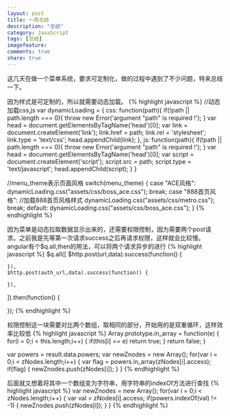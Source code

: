 ```yaml
---
layout: post
title: 一周总结
description: "总结"
category: JavaScript
tags: [总结]
imagefeature: 
comments: true
share: true
---
```


这几天在做一个菜单系统，要求可定制化，做的过程中遇到了不少问题，特来总结一下。

因为样式是可定制的，所以就需要动态加载。
{% highlight javascript %}
//动态加载css,js
var dynamicLoading = {
    css: function(path){
		if(!path || path.length === 0){
			throw new Error('argument "path" is required !');
		}
		var head = document.getElementsByTagName('head')[0];
        var link = document.createElement('link');
        link.href = path;
        link.rel = 'stylesheet';
        link.type = 'text/css';
        head.appendChild(link);
    },
    js: function(path){
		if(!path || path.length === 0){
			throw new Error('argument "path" is required !');
		}
		var head = document.getElementsByTagName('head')[0];
        var script = document.createElement('script');
        script.src = path;
        script.type = 'text/javascript';
        head.appendChild(script);
    }
}

//menu_theme表示页面风格
switch(menu_theme) {
	case "ACE风格":
		dynamicLoading.css("assets/css/boss_ace.css");
		break;
	case "888首页风格":
		//加载888首页风格样式
		dynamicLoading.css("assets/css/metro.css");
		break;
	default:
		dynamicLoading.css("assets/css/boss_ace.css");
}
{% endhighlight %}

因为菜单是动态拉取数据显示出来的，还需要权限控制，因为需要两个post请求。之前我是先等第一次请求success之后再请求权限，这样就会比较慢。
angular有个$q.all,then的用法，可以将两个请求异步的进行
{% highlight javascript %}
$q.all([
	$http.post(url,data).success(function() {

	}),
	$http.post(auth_url,data).success(function() {

	}),
]).then(function() {
	
});
{% endhighlight %}

权限控制这一块需要对比两个数组，取相同的部分，开始用的是双重循环，这样效率比较低
{% highlight javascript %}
Array.prototype.in_array = function(e) { 
	for(i = 0;i < this.length;i++) { 
		if(this[i] == e) return true; 
	} 
	return false; 
}

var powers = result.data.powers;
var newZnodes = new Array();
for(var i = 0;i < zNodes.length;i++) {
	var flag = powers.in_array(zNodes[i].access);
	if(flag) {
		newZnodes.push(zNodes[i]);
	}
}
{% endhighlight %}

后面就又想着将其中一个数组变为字符串，用字符串的indexOf方法进行查找
{% highlight javascript %}
var newZnodes = new Array();
for(var i = 0;i < zNodes.length;i++) {
	var val = zNodes[i].access;
	if(powers.indexOf(val) != -1) {
		newZnodes.push(zNodes[i]);
	}
}
{% endhighlight %}



